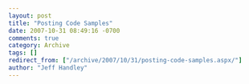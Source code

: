 ```yaml
---
layout: post
title: "Posting Code Samples"
date: 2007-10-31 08:49:16 -0700
comments: true
category: Archive
tags: []
redirect_from: ["/archive/2007/10/31/posting-code-samples.aspx/"]
author: "Jeff Handley"
---
```


